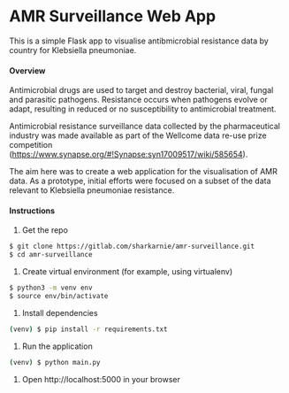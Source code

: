 # AMR Surveillance Web App

This is a simple Flask app to visualise antibmicrobial resistance data by country for Klebsiella pneumoniae.

#### Overview
Antimicrobial drugs are used to target and destroy bacterial, viral, fungal and parasitic pathogens. Resistance occurs when pathogens evolve or adapt, resulting in reduced or no susceptibility to antimicrobial treatment.  

Antimicrobial resistance surveillance data collected by the pharmaceutical industry was made available as part of the Wellcome data re-use prize competition (https://www.synapse.org/#!Synapse:syn17009517/wiki/585654).

The aim here was to create a web application for the visualisation of AMR data. As a prototype, initial efforts were focused on a subset of the data relevant to Klebsiella pneumoniae resistance. 

#### Instructions
1. Get the repo
  ```bash
  $ git clone https://gitlab.com/sharkarnie/amr-surveillance.git
  $ cd amr-surveillance
  ```
1. Create virtual environment (for example, using virtualenv)
  ```bash
  $ python3 -m venv env
  $ source env/bin/activate
  ```
1. Install dependencies
  ```bash
  (venv) $ pip install -r requirements.txt
  ```
1. Run the application
  ```bash
  (venv) $ python main.py
  ```
1. Open http://localhost:5000 in your browser
